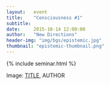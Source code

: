 ```yaml
---
layout:   event
title:    "Consciousness #1"
subtitle:  
date:     2015-10-14 12:00:00
author:   "New Directions"
header-img: "img/bgs/epistemic.jpg"
thumbnail: "epistemic-thumbnail.png"
---
```


{% include seminar.html %}

<span class="caption text-muted">Image: 
<a href="..." target="_blank">TITLE</a>, 
AUTHOR</span>
